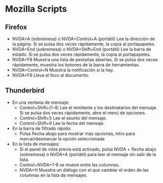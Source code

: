 # Mozilla Scripts   
 
## Firefox   
 
* NVDA+A (sobremesa) o NVDA+Control+A (portátil) Lee la dirección de la página. Si se pulsa dos veces rápidamente, la copia al portapapeles. 
* NVDA+End (sobremesa) o NVDA+Shift+End (portátil) Lee la barra de estado. Si se pulsa dos veces rápidamente, la copia al portapapeles. 
* NVDA+F8 Muestra una lista de pestañas abiertas. Si se pulsa dos veces rápidamente, muestra los botones de la barra de herramientas. 
* NVDA+Control+N Muestra la notificación si la hay.
* NVDA+F6 Lleva el foco al documento.
 
## Thunderbird  
 
* En una ventana de mensaje:
	* Control+Shift+(1-4) Lee el remitente y los destinatarios del mensaje. Si se pulsa dos veces rápidamente, abre el menú de opciones. 
	* Control+Shift+5 Lee el asunto del mensaje. 
	* Control+Shift+6 Lee la fecha del mensaje. 
* En la barra de filtrado rápido:
	* Pulsa flecha abajo para mostrar más opciones, intro para marcar/desmarcar la opción seleccionada
* En la lista de mensajes:
	* Si el panel de vista previa está activado, pulsa NVDA + flecha abajo (sobremesa) o NVDA+A (portátil) para leer el mensaje  sin salir de la lista.
	* Control+NVDA+1-9 se mueve entre las columnas.
	* NVDA+H Muestra un diálogo con el que cambiar el orden de las columnas en la lista de mensajes.